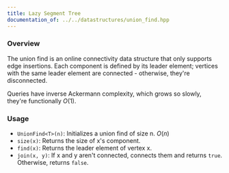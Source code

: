 ```yaml
---
title: Lazy Segment Tree
documentation_of: ../../datastructures/union_find.hpp
---
```


### Overview

The union find is an online connectivity data structure that only supports edge insertions. Each component is defined by its leader element; vertices with the same leader element are connected - otherwise, they're disconnected.

Queries have inverse Ackermann complexity, which grows so slowly, they're functionally $O(1)$.

### Usage

* `UnionFind<T>(n)`: Initializes a union find of size n. $O(n)$
* `size(x)`: Returns the size of x's component.
* `find(x)`: Returns the leader element of vertex x.
* `join(x, y)`: If x and y aren't connected, connects them and returns `true`. Otherwise, returns `false`.